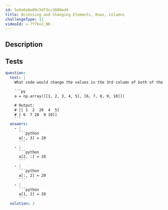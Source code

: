 ```yaml
---
id: 5e9a0a8e09c5df3cc3600ed4
title: Accessing and Changing Elements, Rows, Columns
challengeType: 11
videoId: v-7Y7koJ_N0
---
```


## Description

<section id='description'>
</section>

## Tests

<section id='tests'>

````yml
question:
  text: |
    What code would change the values in the 3rd column of both of the following Numpy arrays to 20?

    ```py
    a = np.array([[1, 2, 3, 4, 5], [6, 7, 8, 9, 10]])

    # Output:
    # [[ 1  2  20  4  5]
    # [ 6  7 20  9 10]]
    ```
  answers:
    - |
      ```python
      a[:, 3] = 20
      ```
    - |
      ```python
      a[2, :] = 20
      ```
    - |
      ```python
      a[:, 2] = 20
      ```
    - |
      ```python
      a[1, 2] = 20
      ```
  solution: 3
````

</section>
